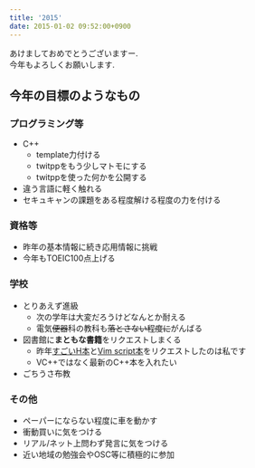 ```yaml
---
title: '2015'
date: 2015-01-02 09:52:00+0900
---
```


あけましておめでとうございますー.  
今年もよろしくお願いします.

## 今年の目標のようなもの

### プログラミング等

* C++
  * template力付ける
  * twitppをもう少しマトモにする
  * twitppを使った何かを公開する
* 違う言語に軽く触れる
* セキュキャンの課題をある程度解ける程度の力を付ける

### 資格等

* 昨年の基本情報に続き応用情報に挑戦
* 今年もTOEIC100点上げる

### 学校

* とりあえず進級
  * 次の学年は大変だろうけどなんとか耐える
  * 電気<del>便器</del>科の教科も<del>落とさない程度に</del>がんばる
* 図書館に**まともな書籍**をリクエストしまくる
  * 昨年[すごいH本](http://www.amazon.co.jp/%E3%81%99%E3%81%94%E3%81%84Haskell%E3%81%9F%E3%81%AE%E3%81%97%E3%81%8F%E5%AD%A6%E3%81%BC%E3%81%86-Miran-Lipova%C4%8Da/dp/4274068854)と[Vim script本](http://www.amazon.co.jp/Vim-script-%E3%83%86%E3%82%AF%E3%83%8B%E3%83%83%E3%82%AF%E3%83%90%E3%82%A4%E3%83%96%E3%83%AB-~Vim%E4%BD%BF%E3%81%84%E3%81%AE%E9%AD%94%E6%B3%95%E3%81%AE%E6%9D%96-script%E3%82%B5%E3%83%9D%E3%83%BC%E3%82%BF%E3%83%BC%E3%82%BA/dp/4774166340/ref=sr_1_1)をリクエストしたのは私です
  * VC++ではなく最新のC++本を入れたい
* ごちうさ布教

### その他

* ペーパーにならない程度に車を動かす
* 衝動買いに気をつける
* リアル/ネット上問わず発言に気をつける
* 近い地域の勉強会やOSC等に積極的に参加
